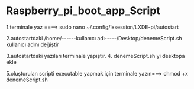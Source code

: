 # Raspberry_pi_boot_app_Script

1.terminale yaz ====> sudo nano ~/.config/lxsession/LXDE-pi/autostart

2.autostartdaki /home/------kullanıcı adı-----/Desktop/denemeScript.sh kullanıcı adını değiştir

3.autostartdaki yazıları terminale yapıştır. 
4. denemeScript.sh yi desktopa ekle

5.oluşturulan scripti executable yapmak için terminale yazın===>   chmod +x denemeScript.sh
